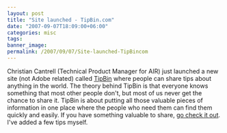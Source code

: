 ```yaml
---
layout: post
title: "Site launched - TipBin.com"
date: "2007-09-07T18:09:00+06:00"
categories: misc 
tags: 
banner_image: 
permalink: /2007/09/07/Site-launched-TipBincom
---
```


Christian Cantrell (Technical Product Manager for AIR) just launched a new site (not Adobe related) called <a
href="http://www.tipbin.com">TipBin</a> where people can share tips about anything in the world. The theory behind TipBin is that everyone knows something that most other people don't, but most of us never get the chance to share it. TipBin is about putting all those valuable pieces of information in one place where the people who need them can find them quickly and easily. If you have something valuable to share,
<a href="http://www.tipbin.com">go check it out</a>. I've added a few tips myself.